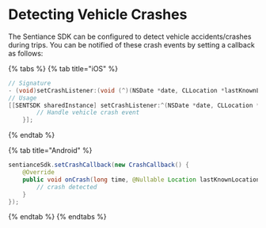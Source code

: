 # Detecting Vehicle Crashes

The Sentiance SDK can be configured to detect vehicle accidents/crashes during trips. You can be notified of these crash events by setting a callback as follows:

{% tabs %}
{% tab title="iOS" %}
```objectivec
// Signature
- (void)setCrashListener:(void (^)(NSDate *date, CLLocation *lastKnownLocation))crashCallback;
// Usage
[[SENTSDK sharedInstance] setCrashListener:^(NSDate *date, CLLocation *lastKnownLocation) {
        // Handle vehicle crash event
    }];
```
{% endtab %}

{% tab title="Android" %}
```java
sentianceSdk.setCrashCallback(new CrashCallback() {
    @Override
    public void onCrash(long time, @Nullable Location lastKnownLocation) {
        // crash detected
    }
});
```
{% endtab %}
{% endtabs %}
